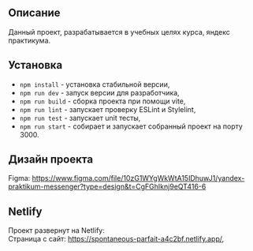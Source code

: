 ## Описание

Данный проект, разрабатывается в учебных целях курса, яндекс практикума.

## Установка

- `npm install` - установка стабильной версии,
- `npm run dev` - запуск версии для разработчика,
- `npm run build` - сборка проекта при помощи vite,
- `npm run lint` - запускает проверку ESLint и Stylelint,
- `npm run test` - запускает unit тесты,
- `npm run start` - собирает и запускает собранный проект на порту 3000.

## Дизайн проекта

Figma: https://www.figma.com/file/10zG1WYgWkWtA15IDhuwJ1/yandex-praktikum-messenger?type=design&t=CgFGhIknj9eQT416-6

## Netlify

Проект развернут на Netlify: 
<br/>
Страница с сайт: https://spontaneous-parfait-a4c2bf.netlify.app/,
